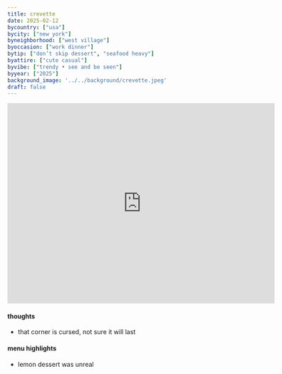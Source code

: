 ```yaml
---
title: crevette
date: 2025-02-12
bycountry: ["usa"]
bycity: ["new york"]
byneighborhood: ["west village"]
byoccasion: ["work dinner"]
bytip: ["don’t skip dessert", "seafood heavy"]
byattire: ["cute casual"]
byvibe: ["trendy • see and be seen"]
byyear: ["2025"]
background_image: '../../background/crevette.jpeg'
draft: false
---
```


<iframe src="https://www.google.com/maps/embed?pb=!1m18!1m12!1m3!1d3023.4711405755356!2d-74.00268!3d40.7296574!2m3!1f0!2f0!3f0!3m2!1i1024!2i768!4f13.1!3m3!1m2!1s0x89c2596688c582f7%3A0xda045edf7ec0f659!2sCrevette!5e0!3m2!1sen!2sus!4v1743352969707!5m2!1sen!2sus" width="600" height="450" style="border:0;" allowfullscreen="" loading="lazy" referrerpolicy="no-referrer-when-downgrade"></iframe>

#### thoughts
* that corner is cursed, not sure it will last

#### menu highlights
* lemon dessert was unreal
